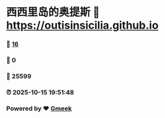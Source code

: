 # 西西里岛的奥提斯 :link: https://outisinsicilia.github.io 
### :page_facing_up: [16](https://outisinsicilia.github.io/tag.html) 
### :speech_balloon: 0 
### :hibiscus: 25599 
### :alarm_clock: 2025-10-15 19:51:48 
### Powered by :heart: [Gmeek](https://github.com/Meekdai/Gmeek)

